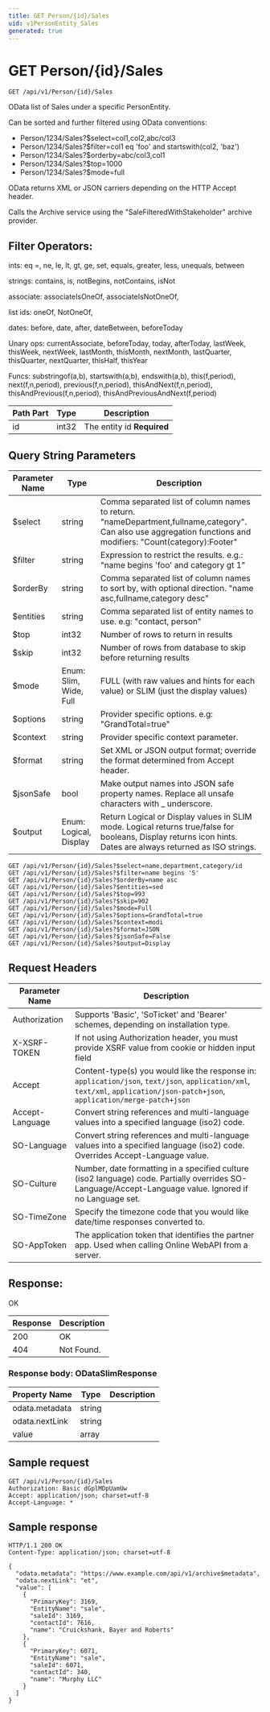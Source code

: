 ```yaml
---
title: GET Person/{id}/Sales
uid: v1PersonEntity_Sales
generated: true
---
```


# GET Person/{id}/Sales

```http
GET /api/v1/Person/{id}/Sales
```

OData list of Sales under a specific PersonEntity.


Can be sorted and further filtered using OData conventions:

* Person/1234/Sales?$select=col1,col2,abc/col3
* Person/1234/Sales?$filter=col1 eq 'foo' and startswith(col2, 'baz')
* Person/1234/Sales?$orderby=abc/col3,col1
* Person/1234/Sales?$top=1000
* Person/1234/Sales?$mode=full


OData returns XML or JSON carriers depending on the HTTP Accept header.


Calls the Archive service using the "SaleFilteredWithStakeholder" archive provider.


## Filter Operators: ##

ints: eq =, ne, le, lt, gt, ge, set, equals, greater, less, unequals, between

strings: contains, is, notBegins, notContains, isNot

associate: associateIsOneOf, associateIsNotOneOf,  

list ids: oneOf, NotOneOf, 

dates: before, date, after, dateBetween, beforeToday

Unary ops: currentAssociate, beforeToday, today, afterToday, lastWeek, thisWeek, nextWeek, lastMonth, thisMonth, nextMonth, lastQuarter, thisQuarter, nextQuarter, thisHalf, thisYear

Funcs: substringof(a,b), startswith(a,b), endswith(a,b), this(f,period), next(f,n,period), previous(f,n,period), thisAndNext(f,n,period), thisAndPrevious(f,n,period), thisAndPreviousAndNext(f,period)





| Path Part | Type | Description |
|-----------|------|-------------|
| id | int32 | The entity id **Required** |


## Query String Parameters

| Parameter Name | Type |  Description |
|----------------|------|--------------|
| $select | string |  Comma separated list of column names to return. "nameDepartment,fullname,category". Can also use aggregation functions and modifiers: "Count(category):Footer" |
| $filter | string |  Expression to restrict the results. e.g.: "name begins 'foo' and category gt 1" |
| $orderBy | string |  Comma separated list of column names to sort by, with optional direction. "name asc,fullname,category desc" |
| $entities | string |  Comma separated list of entity names to use. e.g: "contact, person" |
| $top | int32 |  Number of rows to return in results |
| $skip | int32 |  Number of rows from database to skip before returning results |
| $mode | Enum: Slim, Wide, Full |  FULL (with raw values and hints for each value) or SLIM (just the display values) |
| $options | string |  Provider specific options. e.g: "GrandTotal=true" |
| $context | string |  Provider specific context parameter. |
| $format | string |  Set XML or JSON output format; override the format determined from Accept header. |
| $jsonSafe | bool |  Make output names into JSON safe property names. Replace all unsafe characters with _ underscore. |
| $output | Enum: Logical, Display |  Return Logical or Display values in SLIM mode. Logical returns true/false for booleans, Display returns icon hints. Dates are always returned as ISO strings. |

```http
GET /api/v1/Person/{id}/Sales?$select=name,department,category/id
GET /api/v1/Person/{id}/Sales?$filter=name begins 'S'
GET /api/v1/Person/{id}/Sales?$orderBy=name asc
GET /api/v1/Person/{id}/Sales?$entities=sed
GET /api/v1/Person/{id}/Sales?$top=993
GET /api/v1/Person/{id}/Sales?$skip=902
GET /api/v1/Person/{id}/Sales?$mode=Full
GET /api/v1/Person/{id}/Sales?$options=GrandTotal=true
GET /api/v1/Person/{id}/Sales?$context=modi
GET /api/v1/Person/{id}/Sales?$format=JSON
GET /api/v1/Person/{id}/Sales?$jsonSafe=False
GET /api/v1/Person/{id}/Sales?$output=Display
```


## Request Headers

| Parameter Name | Description |
|----------------|-------------|
| Authorization  | Supports 'Basic', 'SoTicket' and 'Bearer' schemes, depending on installation type. |
| X-XSRF-TOKEN   | If not using Authorization header, you must provide XSRF value from cookie or hidden input field |
| Accept         | Content-type(s) you would like the response in: `application/json`, `text/json`, `application/xml`, `text/xml`, `application/json-patch+json`, `application/merge-patch+json` |
| Accept-Language | Convert string references and multi-language values into a specified language (iso2) code. |
| SO-Language | Convert string references and multi-language values into a specified language (iso2) code. Overrides Accept-Language value. |
| SO-Culture | Number, date formatting in a specified culture (iso2 language) code. Partially overrides SO-Language/Accept-Language value. Ignored if no Language set. |
| SO-TimeZone | Specify the timezone code that you would like date/time responses converted to. |
| SO-AppToken | The application token that identifies the partner app. Used when calling Online WebAPI from a server. |


## Response:

OK

| Response | Description |
|----------------|-------------|
| 200 | OK |
| 404 | Not Found. |

### Response body: ODataSlimResponse

| Property Name | Type |  Description |
|----------------|------|--------------|
| odata.metadata | string |  |
| odata.nextLink | string |  |
| value | array |  |

## Sample request

```http!
GET /api/v1/Person/{id}/Sales
Authorization: Basic dGplMDpUamUw
Accept: application/json; charset=utf-8
Accept-Language: *
```

## Sample response

```http_
HTTP/1.1 200 OK
Content-Type: application/json; charset=utf-8

{
  "odata.metadata": "https://www.example.com/api/v1/archive$metadata",
  "odata.nextLink": "et",
  "value": [
    {
      "PrimaryKey": 3169,
      "EntityName": "sale",
      "saleId": 3169,
      "contactId": 7616,
      "name": "Cruickshank, Bayer and Roberts"
    },
    {
      "PrimaryKey": 6071,
      "EntityName": "sale",
      "saleId": 6071,
      "contactId": 340,
      "name": "Murphy LLC"
    }
  ]
}
```